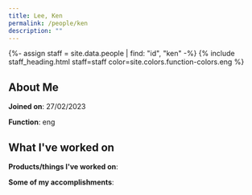 ```yaml
---
title: Lee, Ken
permalink: /people/ken
description: ""
---
```


{%- assign staff = site.data.people | find: "id", "ken" -%}
{% include staff_heading.html staff=staff color=site.colors.function-colors.eng %}

## About Me

**Joined on**: 27/02/2023

**Function**: eng

## What I've worked on

**Products/things I've worked on**:


**Some of my accomplishments**:

